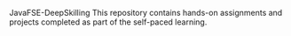 JavaFSE-DeepSkilling
This repository contains hands-on assignments and projects completed as part of the self-paced learning.
